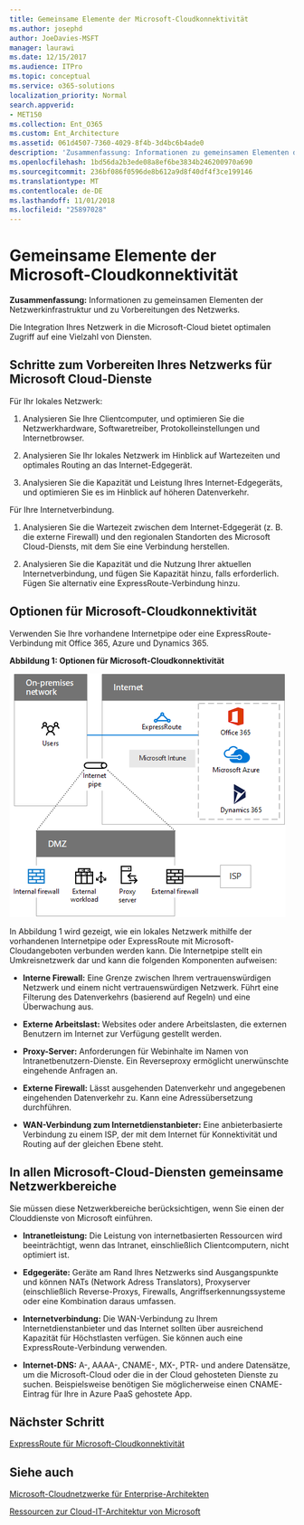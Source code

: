 ```yaml
---
title: Gemeinsame Elemente der Microsoft-Cloudkonnektivität
ms.author: josephd
author: JoeDavies-MSFT
manager: laurawi
ms.date: 12/15/2017
ms.audience: ITPro
ms.topic: conceptual
ms.service: o365-solutions
localization_priority: Normal
search.appverid:
- MET150
ms.collection: Ent_O365
ms.custom: Ent_Architecture
ms.assetid: 061d4507-7360-4029-8f4b-3d4bc6b4ade0
description: 'Zusammenfassung: Informationen zu gemeinsamen Elementen der Netzwerkinfrastruktur und zu Vorbereitungen des Netzwerks.'
ms.openlocfilehash: 1bd56da2b3ede08a8ef6be3834b246200970a690
ms.sourcegitcommit: 236bf086f0596de8b612a9d8f40df4f3ce199146
ms.translationtype: MT
ms.contentlocale: de-DE
ms.lasthandoff: 11/01/2018
ms.locfileid: "25897028"
---
```

# <a name="common-elements-of-microsoft-cloud-connectivity"></a>Gemeinsame Elemente der Microsoft-Cloudkonnektivität

 **Zusammenfassung:** Informationen zu gemeinsamen Elementen der Netzwerkinfrastruktur und zu Vorbereitungen des Netzwerks.
  
Die Integration Ihres Netzwerk in die Microsoft-Cloud bietet optimalen Zugriff auf eine Vielzahl von Diensten.
  
## <a name="steps-to-prepare-your-network-for-microsoft-cloud-services"></a>Schritte zum Vorbereiten Ihres Netzwerks für Microsoft Cloud-Dienste
<a name="steps"> </a>

Für Ihr lokales Netzwerk:
  
1. Analysieren Sie Ihre Clientcomputer, und optimieren Sie die Netzwerkhardware, Softwaretreiber, Protokolleinstellungen und Internetbrowser.
    
2. Analysieren Sie Ihr lokales Netzwerk im Hinblick auf Wartezeiten und optimales Routing an das Internet-Edgegerät.
    
3. Analysieren Sie die Kapazität und Leistung Ihres Internet-Edgegeräts, und optimieren Sie es im Hinblick auf höheren Datenverkehr.
    
Für Ihre Internetverbindung.
  
1. Analysieren Sie die Wartezeit zwischen dem Internet-Edgegerät (z. B. die externe Firewall) und den regionalen Standorten des Microsoft Cloud-Diensts, mit dem Sie eine Verbindung herstellen.
    
2. Analysieren Sie die Kapazität und die Nutzung Ihrer aktuellen Internetverbindung, und fügen Sie Kapazität hinzu, falls erforderlich. Fügen Sie alternativ eine ExpressRoute-Verbindung hinzu.
    
## <a name="microsoft-cloud-connectivity-options"></a>Optionen für Microsoft-Cloudkonnektivität
<a name="steps"> </a>

Verwenden Sie Ihre vorhandene Internetpipe oder eine ExpressRoute-Verbindung mit Office 365, Azure und Dynamics 365.
  
**Abbildung 1: Optionen für Microsoft-Cloudkonnektivität**

![Abbildung 1:  Optionen für Microsoft-Cloudkonnektivität](media/Network-Poster/CommonElements.png)

  
In Abbildung 1 wird gezeigt, wie ein lokales Netzwerk mithilfe der vorhandenen Internetpipe oder ExpressRoute mit Microsoft-Cloudangeboten verbunden werden kann. Die Internetpipe stellt ein Umkreisnetzwerk dar und kann die folgenden Komponenten aufweisen:
  
- **Interne Firewall:** Eine Grenze zwischen Ihrem vertrauenswürdigen Netzwerk und einem nicht vertrauenswürdigen Netzwerk. Führt eine Filterung des Datenverkehrs (basierend auf Regeln) und eine Überwachung aus.
    
- **Externe Arbeitslast:** Websites oder andere Arbeitslasten, die externen Benutzern im Internet zur Verfügung gestellt werden.
    
- **Proxy-Server:** Anforderungen für Webinhalte im Namen von Intranetbenutzern-Dienste. Ein Reverseproxy ermöglicht unerwünschte eingehende Anfragen an.
    
- **Externe Firewall:** Lässt ausgehenden Datenverkehr und angegebenen eingehenden Datenverkehr zu. Kann eine Adressübersetzung durchführen.
    
- **WAN-Verbindung zum Internetdienstanbieter:** Eine anbieterbasierte Verbindung zu einem ISP, der mit dem Internet für Konnektivität und Routing auf der gleichen Ebene steht.
    
## <a name="areas-of-networking-common-to-all-microsoft-cloud-services"></a>In allen Microsoft-Cloud-Diensten gemeinsame Netzwerkbereiche
<a name="steps"> </a>

Sie müssen diese Netzwerkbereiche berücksichtigen, wenn Sie einen der Clouddienste von Microsoft einführen.
  
- **Intranetleistung:** Die Leistung von internetbasierten Ressourcen wird beeinträchtigt, wenn das Intranet, einschließlich Clientcomputern, nicht optimiert ist.
    
- **Edgegeräte:** Geräte am Rand Ihres Netzwerks sind Ausgangspunkte und können NATs (Network Adress Translators), Proxyserver (einschließlich Reverse-Proxys, Firewalls, Angriffserkennungssysteme oder eine Kombination daraus umfassen.
    
- **Internetverbindung:** Die WAN-Verbindung zu Ihrem Internetdienstanbieter und das Internet sollten über ausreichend Kapazität für Höchstlasten verfügen. Sie können auch eine ExpressRoute-Verbindung verwenden.
    
- **Internet-DNS:** A-, AAAA-, CNAME-, MX-, PTR- und andere Datensätze, um die Microsoft-Cloud oder die in der Cloud gehosteten Dienste zu suchen. Beispielsweise benötigen Sie möglicherweise einen CNAME-Eintrag für Ihre in Azure PaaS gehostete App.
    

## <a name="next-step"></a>Nächster Schritt

[ExpressRoute für Microsoft-Cloudkonnektivität](expressroute-for-microsoft-cloud-connectivity.md)

## <a name="see-also"></a>Siehe auch

<a name="steps"> </a>

[Microsoft-Cloudnetzwerke für Enterprise-Architekten](microsoft-cloud-networking-for-enterprise-architects.md)
  
[Ressourcen zur Cloud-IT-Architektur von Microsoft](microsoft-cloud-it-architecture-resources.md)


